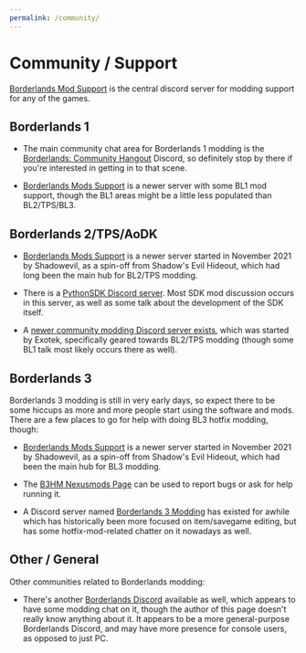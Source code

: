 ```yaml
---
permalink: /community/
---
```


# Community / Support
[Borderlands Mod Support](https://discord.gg/bXeqV8Ef9R) is the central discord server for modding support for any of the games.

## Borderlands 1

- The main community chat area for Borderlands 1 modding is the
  [Borderlands: Community Hangout](https://discord.gg/5pzGb6w) Discord, so
  definitely stop by there if you're interested in getting in to that scene.

- [Borderlands Mods Support](https://discord.gg/bXeqV8Ef9R) is a newer server
  with some BL1 mod support, though the BL1 areas might be a little less
  populated than BL2/TPS/BL3.

## Borderlands 2/TPS/AoDK

- [Borderlands Mods Support](https://discord.gg/bXeqV8Ef9R) is a newer server
  started in November 2021 by Shadowevil, as a spin-off from Shadow's Evil Hideout,
  which had long been the main hub for BL2/TPS modding.

- There is a [PythonSDK Discord server](https://discord.gg/VJXtHvh). Most SDK mod
  discussion occurs in this server, as well as some talk about the development of
  the SDK itself.

- A [newer community modding Discord server exists](https://discord.gg/x5uQjE6),
  which was started by Exotek, specifically geared towards BL2/TPS modding (though
  some BL1 talk most likely occurs there as well).

## Borderlands 3

Borderlands 3 modding is still in very early days, so expect there to be some hiccups
as more and more people start using the software and mods.  There are a few places
to go for help with doing BL3 hotfix modding, though:

- [Borderlands Mods Support](https://discord.gg/bXeqV8Ef9R) is a newer server
  started in November 2021 by Shadowevil, as a spin-off from Shadow's Evil Hideout,
  which had been the main hub for BL3 modding.

- The [B3HM Nexusmods Page](https://www.nexusmods.com/borderlands3/mods/244) can
  be used to report bugs or ask for help running it.

- A Discord server named [Borderlands 3 Modding](https://discord.gg/38sDVpE)
  has existed for awhile which has historically been more focused on item/savegame
  editing, but has some hotfix-mod-related chatter on it nowadays as well.

## Other / General

Other communities related to Borderlands modding:

- There's another [Borderlands Discord](https://discordapp.com/invite/9dYYN6Y) available
  as well, which appears to have some modding chat on it, though the author of this page
  doesn't really know anything about it.  It appears to be a more general-purpose Borderlands
  Discord, and may have more presence for console users, as opposed to just PC.

